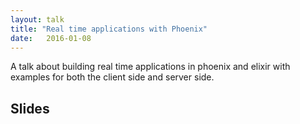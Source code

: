 ```yaml
---
layout: talk
title: "Real time applications with Phoenix"
date:   2016-01-08
---
```


A talk about building real time applications in phoenix and elixir with examples for both the client side and server side.

## Slides

<script async class="speakerdeck-embed" data-id="4c98272f09424f648580310c09e6981e" data-ratio="1.33333333333333" src="//speakerdeck.com/assets/embed.js"></script>
